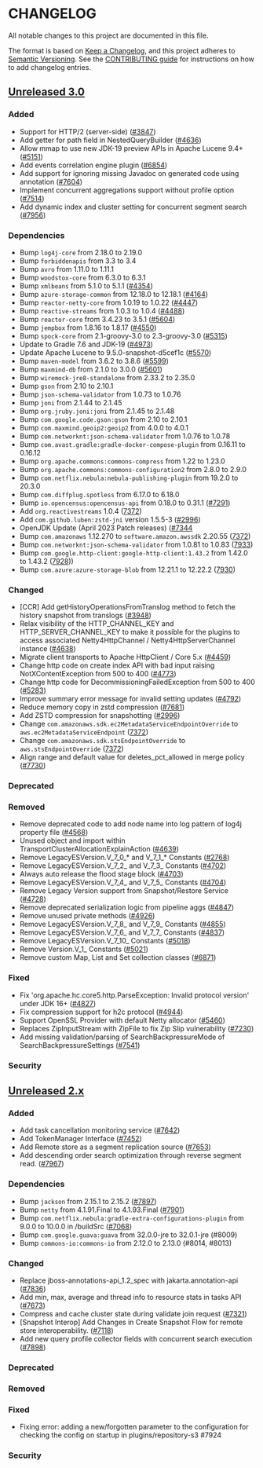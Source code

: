 # CHANGELOG
All notable changes to this project are documented in this file.

The format is based on [Keep a Changelog](https://keepachangelog.com/en/1.0.0/), and this project adheres to [Semantic Versioning](https://semver.org/spec/v2.0.0.html). See the [CONTRIBUTING guide](./CONTRIBUTING.md#Changelog) for instructions on how to add changelog entries.

## [Unreleased 3.0]
### Added
- Support for HTTP/2 (server-side) ([#3847](https://github.com/opensearch-project/OpenSearch/pull/3847))
- Add getter for path field in NestedQueryBuilder ([#4636](https://github.com/opensearch-project/OpenSearch/pull/4636))
- Allow mmap to use new JDK-19 preview APIs in Apache Lucene 9.4+ ([#5151](https://github.com/opensearch-project/OpenSearch/pull/5151))
- Add events correlation engine plugin ([#6854](https://github.com/opensearch-project/OpenSearch/issues/6854))
- Add support for ignoring missing Javadoc on generated code using annotation ([#7604](https://github.com/opensearch-project/OpenSearch/pull/7604))
- Implement concurrent aggregations support without profile option ([#7514](https://github.com/opensearch-project/OpenSearch/pull/7514))
- Add dynamic index and cluster setting for concurrent segment search ([#7956](https://github.com/opensearch-project/OpenSearch/pull/7956))

### Dependencies
- Bump `log4j-core` from 2.18.0 to 2.19.0
- Bump `forbiddenapis` from 3.3 to 3.4
- Bump `avro` from 1.11.0 to 1.11.1
- Bump `woodstox-core` from 6.3.0 to 6.3.1
- Bump `xmlbeans` from 5.1.0 to 5.1.1 ([#4354](https://github.com/opensearch-project/OpenSearch/pull/4354))
- Bump `azure-storage-common` from 12.18.0 to 12.18.1 ([#4164](https://github.com/opensearch-project/OpenSearch/pull/4664))
- Bump `reactor-netty-core` from 1.0.19 to 1.0.22 ([#4447](https://github.com/opensearch-project/OpenSearch/pull/4447))
- Bump `reactive-streams` from 1.0.3 to 1.0.4 ([#4488](https://github.com/opensearch-project/OpenSearch/pull/4488))
- Bump `reactor-core` from 3.4.23 to 3.5.1 ([#5604](https://github.com/opensearch-project/OpenSearch/pull/5604))
- Bump `jempbox` from 1.8.16 to 1.8.17 ([#4550](https://github.com/opensearch-project/OpenSearch/pull/4550))
- Bump `spock-core` from 2.1-groovy-3.0 to 2.3-groovy-3.0 ([#5315](https://github.com/opensearch-project/OpenSearch/pull/5315))
- Update to Gradle 7.6 and JDK-19 ([#4973](https://github.com/opensearch-project/OpenSearch/pull/4973))
- Update Apache Lucene to 9.5.0-snapshot-d5cef1c ([#5570](https://github.com/opensearch-project/OpenSearch/pull/5570))
- Bump `maven-model` from 3.6.2 to 3.8.6 ([#5599](https://github.com/opensearch-project/OpenSearch/pull/5599))
- Bump `maxmind-db` from 2.1.0 to 3.0.0 ([#5601](https://github.com/opensearch-project/OpenSearch/pull/5601))
- Bump `wiremock-jre8-standalone` from 2.33.2 to 2.35.0
- Bump `gson` from 2.10 to 2.10.1
- Bump `json-schema-validator` from 1.0.73 to 1.0.76
- Bump `joni` from 2.1.44 to 2.1.45
- Bump `org.jruby.joni:joni` from 2.1.45 to 2.1.48
- Bump `com.google.code.gson:gson` from 2.10 to 2.10.1
- Bump `com.maxmind.geoip2:geoip2` from 4.0.0 to 4.0.1
- Bump `com.networknt:json-schema-validator` from 1.0.76 to 1.0.78
- Bump `com.avast.gradle:gradle-docker-compose-plugin` from 0.16.11 to 0.16.12
- Bump `org.apache.commons:commons-compress` from 1.22 to 1.23.0
- Bump `org.apache.commons:commons-configuration2` from 2.8.0 to 2.9.0
- Bump `com.netflix.nebula:nebula-publishing-plugin` from 19.2.0 to 20.3.0
- Bump `com.diffplug.spotless` from 6.17.0 to 6.18.0
- Bump `io.opencensus:opencensus-api` from 0.18.0 to 0.31.1 ([#7291](https://github.com/opensearch-project/OpenSearch/pull/7291))
- Add `org.reactivestreams` 1.0.4 ([7372](https://github.com/opensearch-project/OpenSearch/pull/7372/))
- Add  `com.github.luben:zstd-jni` version 1.5.5-3 ([#2996](https://github.com/opensearch-project/OpenSearch/pull/2996))
- OpenJDK Update (April 2023 Patch releases) ([#7344](https://github.com/opensearch-project/OpenSearch/pull/7344)
- Bump `com.amazonaws` 1.12.270 to `software.amazon.awssdk` 2.20.55 ([7372](https://github.com/opensearch-project/OpenSearch/pull/7372/))
- Bump `com.networknt:json-schema-validator` from 1.0.81 to 1.0.83 ([7933](https://github.com/opensearch-project/OpenSearch/pull/7933/))
- Bump `com.google.http-client:google-http-client:1.43.2` from 1.42.0 to 1.43.2 ([7928](https://github.com/opensearch-project/OpenSearch/pull/7928)))
- Bump `com.azure:azure-storage-blob` from 12.21.1 to 12.22.2 ([7930](https://github.com/opensearch-project/OpenSearch/pull/7930))

### Changed
- [CCR] Add getHistoryOperationsFromTranslog method to fetch the history snapshot from translogs ([#3948](https://github.com/opensearch-project/OpenSearch/pull/3948))
- Relax visibility of the HTTP_CHANNEL_KEY and HTTP_SERVER_CHANNEL_KEY to make it possible for the plugins to access associated Netty4HttpChannel / Netty4HttpServerChannel instance ([#4638](https://github.com/opensearch-project/OpenSearch/pull/4638))
- Migrate client transports to Apache HttpClient / Core 5.x ([#4459](https://github.com/opensearch-project/OpenSearch/pull/4459))
- Change http code on create index API with bad input raising NotXContentException from 500 to 400 ([#4773](https://github.com/opensearch-project/OpenSearch/pull/4773))
- Change http code for DecommissioningFailedException from 500 to 400 ([#5283](https://github.com/opensearch-project/OpenSearch/pull/5283))
- Improve summary error message for invalid setting updates ([#4792](https://github.com/opensearch-project/OpenSearch/pull/4792))
- Reduce memory copy in zstd compression ([#7681](https://github.com/opensearch-project/OpenSearch/pull/7681))
- Add ZSTD compression for snapshotting ([#2996](https://github.com/opensearch-project/OpenSearch/pull/2996))
- Change `com.amazonaws.sdk.ec2MetadataServiceEndpointOverride` to `aws.ec2MetadataServiceEndpoint` ([7372](https://github.com/opensearch-project/OpenSearch/pull/7372/))
- Change `com.amazonaws.sdk.stsEndpointOverride` to `aws.stsEndpointOverride` ([7372](https://github.com/opensearch-project/OpenSearch/pull/7372/))
- Align range and default value for deletes_pct_allowed in merge policy ([#7730](https://github.com/opensearch-project/OpenSearch/pull/7730))

### Deprecated

### Removed
- Remove deprecated code to add node name into log pattern of log4j property file ([#4568](https://github.com/opensearch-project/OpenSearch/pull/4568))
- Unused object and import within TransportClusterAllocationExplainAction ([#4639](https://github.com/opensearch-project/OpenSearch/pull/4639))
- Remove LegacyESVersion.V_7_0_* and V_7_1_* Constants ([#2768](https://https://github.com/opensearch-project/OpenSearch/pull/2768))
- Remove LegacyESVersion.V_7_2_ and V_7_3_ Constants ([#4702](https://github.com/opensearch-project/OpenSearch/pull/4702))
- Always auto release the flood stage block ([#4703](https://github.com/opensearch-project/OpenSearch/pull/4703))
- Remove LegacyESVersion.V_7_4_ and V_7_5_ Constants ([#4704](https://github.com/opensearch-project/OpenSearch/pull/4704))
- Remove Legacy Version support from Snapshot/Restore Service ([#4728](https://github.com/opensearch-project/OpenSearch/pull/4728))
- Remove deprecated serialization logic from pipeline aggs ([#4847](https://github.com/opensearch-project/OpenSearch/pull/4847))
- Remove unused private methods ([#4926](https://github.com/opensearch-project/OpenSearch/pull/4926))
- Remove LegacyESVersion.V_7_8_ and V_7_9_ Constants ([#4855](https://github.com/opensearch-project/OpenSearch/pull/4855))
- Remove LegacyESVersion.V_7_6_ and V_7_7_ Constants ([#4837](https://github.com/opensearch-project/OpenSearch/pull/4837))
- Remove LegacyESVersion.V_7_10_ Constants ([#5018](https://github.com/opensearch-project/OpenSearch/pull/5018))
- Remove Version.V_1_ Constants ([#5021](https://github.com/opensearch-project/OpenSearch/pull/5021))
- Remove custom Map, List and Set collection classes ([#6871](https://github.com/opensearch-project/OpenSearch/pull/6871))

### Fixed
- Fix 'org.apache.hc.core5.http.ParseException: Invalid protocol version' under JDK 16+ ([#4827](https://github.com/opensearch-project/OpenSearch/pull/4827))
- Fix compression support for h2c protocol ([#4944](https://github.com/opensearch-project/OpenSearch/pull/4944))
- Support OpenSSL Provider with default Netty allocator ([#5460](https://github.com/opensearch-project/OpenSearch/pull/5460))
- Replaces ZipInputStream with ZipFile to fix Zip Slip vulnerability ([#7230](https://github.com/opensearch-project/OpenSearch/pull/7230))
- Add missing validation/parsing of SearchBackpressureMode of SearchBackpressureSettings ([#7541](https://github.com/opensearch-project/OpenSearch/pull/7541))

### Security

## [Unreleased 2.x]
### Added
- Add task cancellation monitoring service ([#7642](https://github.com/opensearch-project/OpenSearch/pull/7642))
- Add TokenManager Interface ([#7452](https://github.com/opensearch-project/OpenSearch/pull/7452))
- Add Remote store as a segment replication source ([#7653](https://github.com/opensearch-project/OpenSearch/pull/7653))
- Add descending order search optimization through reverse segment read. ([#7967](https://github.com/opensearch-project/OpenSearch/pull/7967))


### Dependencies
- Bump `jackson` from 2.15.1 to 2.15.2 ([#7897](https://github.com/opensearch-project/OpenSearch/pull/7897))
- Bump `netty` from 4.1.91.Final to 4.1.93.Final ([#7901](https://github.com/opensearch-project/OpenSearch/pull/7901))
- Bump `com.netflix.nebula:gradle-extra-configurations-plugin` from 9.0.0 to 10.0.0 in /buildSrc ([#7068](https://github.com/opensearch-project/OpenSearch/pull/7068))
- Bump `com.google.guava:guava` from 32.0.0-jre to 32.0.1-jre (#8009)
- Bump `commons-io:commons-io` from 2.12.0 to 2.13.0 (#8014, #8013)

### Changed
- Replace jboss-annotations-api_1.2_spec with jakarta.annotation-api ([#7836](https://github.com/opensearch-project/OpenSearch/pull/7836))
- Add min, max, average and thread info to resource stats in tasks API ([#7673](https://github.com/opensearch-project/OpenSearch/pull/7673))
- Compress and cache cluster state during validate join request ([#7321](https://github.com/opensearch-project/OpenSearch/pull/7321))
- [Snapshot Interop] Add Changes in Create Snapshot Flow for remote store interoperability. ([#7118](https://github.com/opensearch-project/OpenSearch/pull/7118))
- Add new query profile collector fields with concurrent search execution ([#7898](https://github.com/opensearch-project/OpenSearch/pull/7898))

### Deprecated

### Removed

### Fixed
-  Fixing error: adding a new/forgotten parameter to the configuration for checking the config on startup in plugins/repository-s3 #7924

### Security

[Unreleased 3.0]: https://github.com/opensearch-project/OpenSearch/compare/2.x...HEAD
[Unreleased 2.x]: https://github.com/opensearch-project/OpenSearch/compare/2.8...2.x